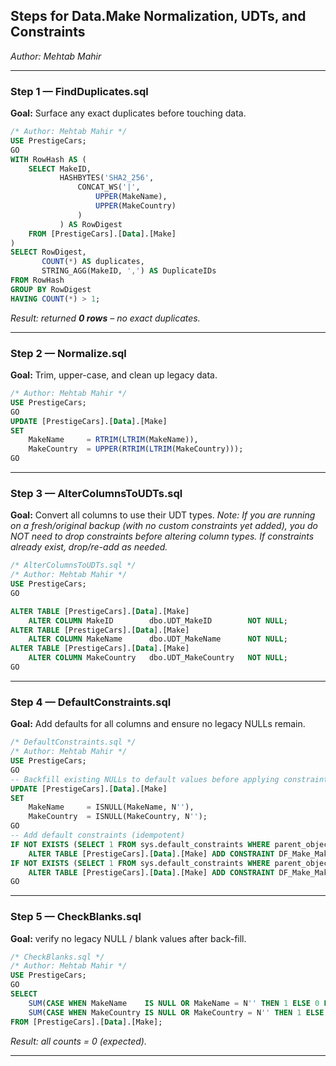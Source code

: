 ## Steps for Data.Make Normalization, UDTs, and Constraints

*Author: Mehtab Mahir*

---

### Step 1 — FindDuplicates.sql

**Goal:** Surface any exact duplicates before touching data.

```sql
/* Author: Mehtab Mahir */
USE PrestigeCars;
GO
WITH RowHash AS (
    SELECT MakeID,
           HASHBYTES('SHA2_256',
               CONCAT_WS('|',
                   UPPER(MakeName),
                   UPPER(MakeCountry)
               )
           ) AS RowDigest
    FROM [PrestigeCars].[Data].[Make]
)
SELECT RowDigest,
       COUNT(*) AS duplicates,
       STRING_AGG(MakeID, ',') AS DuplicateIDs
FROM RowHash
GROUP BY RowDigest
HAVING COUNT(*) > 1;
```

*Result: returned **0 rows** – no exact duplicates.*

---

### Step 2 — Normalize.sql

**Goal:** Trim, upper-case, and clean up legacy data.

```sql
/* Author: Mehtab Mahir */
USE PrestigeCars;
GO
UPDATE [PrestigeCars].[Data].[Make]
SET
    MakeName     = RTRIM(LTRIM(MakeName)),
    MakeCountry  = UPPER(RTRIM(LTRIM(MakeCountry)));
GO
```

---

### Step 3 — AlterColumnsToUDTs.sql

**Goal:** Convert all columns to use their UDT types.
*Note: If you are running on a fresh/original backup (with no custom constraints yet added), you do NOT need to drop constraints before altering column types. If constraints already exist, drop/re-add as needed.*

```sql
/* AlterColumnsToUDTs.sql */
/* Author: Mehtab Mahir */
USE PrestigeCars;
GO

ALTER TABLE [PrestigeCars].[Data].[Make]
    ALTER COLUMN MakeID        dbo.UDT_MakeID        NOT NULL;
ALTER TABLE [PrestigeCars].[Data].[Make]
    ALTER COLUMN MakeName      dbo.UDT_MakeName      NOT NULL;
ALTER TABLE [PrestigeCars].[Data].[Make]
    ALTER COLUMN MakeCountry   dbo.UDT_MakeCountry   NOT NULL;
GO
```

---

### Step 4 — DefaultConstraints.sql

**Goal:** Add defaults for all columns and ensure no legacy NULLs remain.

```sql
/* DefaultConstraints.sql */
/* Author: Mehtab Mahir */
USE PrestigeCars;
GO
-- Backfill existing NULLs to default values before applying constraints
UPDATE [PrestigeCars].[Data].[Make]
SET
    MakeName     = ISNULL(MakeName, N''),
    MakeCountry  = ISNULL(MakeCountry, N'');
GO
-- Add default constraints (idempotent)
IF NOT EXISTS (SELECT 1 FROM sys.default_constraints WHERE parent_object_id = OBJECT_ID('[PrestigeCars].[Data].[Make]') AND name='DF_Make_MakeName')
    ALTER TABLE [PrestigeCars].[Data].[Make] ADD CONSTRAINT DF_Make_MakeName DEFAULT(N'')     FOR MakeName;
IF NOT EXISTS (SELECT 1 FROM sys.default_constraints WHERE parent_object_id = OBJECT_ID('[PrestigeCars].[Data].[Make]') AND name='DF_Make_MakeCountry')
    ALTER TABLE [PrestigeCars].[Data].[Make] ADD CONSTRAINT DF_Make_MakeCountry DEFAULT(N'')  FOR MakeCountry;
GO
```

---

### Step 5 — CheckBlanks.sql

**Goal:** verify no legacy NULL / blank values after back-fill.

```sql
/* CheckBlanks.sql */
/* Author: Mehtab Mahir */
USE PrestigeCars;
GO
SELECT
    SUM(CASE WHEN MakeName    IS NULL OR MakeName = N'' THEN 1 ELSE 0 END) AS blank_makename,
    SUM(CASE WHEN MakeCountry IS NULL OR MakeCountry = N'' THEN 1 ELSE 0 END) AS blank_makecountry
FROM [PrestigeCars].[Data].[Make];
```

*Result: all counts = 0 (expected).*

---
